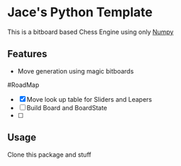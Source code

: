 # Jace's Python Template

This is a bitboard based Chess Engine using only [Numpy](https://github.com/numpy/numpy)

<!-- [![Build Status](https://img.shields.io/travis/com/jacebrowning/template-python.svg)](https://travis-ci.com/jacebrowning/template-python) -->

## Features

* Move generation using magic bitboards


#RoadMap

* [x] Move look up table for Sliders and Leapers
* [ ] Build Board and BoardState
* [ ] 

## Usage

Clone this package and stuff